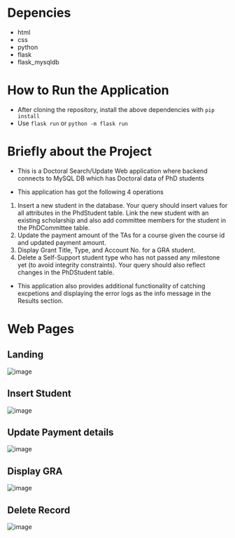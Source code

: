 # Depencies

- html
- css
- python
- flask
- flask_mysqldb

# How to Run the Application

- After cloning the repository, install the above dependencies with ```pip install```
- Use ```flask run``` or ```python -m flask run```


# Briefly about the Project

- This is a Doctoral Search/Update Web application where backend connects to MySQL DB which has Doctoral data of PhD students

- This application has got the following 4 operations 
1. Insert a new student in the database. Your query should insert values for all attributes in the PhdStudent table. Link the new student with an existing scholarship and also add committee members for the student in the PhDCommittee table.
2. Update the payment amount of the TAs for a course given the course id and updated payment amount.
3. Display Grant Title, Type, and Account No. for a GRA student.
4. Delete a Self-Support student type who has not passed any milestone yet (to avoid integrity constraints). Your query should 
also reflect changes in the PhDStudent table.

- This application also provides additional functionality of catching excpetions and displaying the error logs as the info message in the Results section.

# Web Pages
## Landing
![image](https://github.com/Jashwanth459/doctoral-search-flask-app/assets/34550047/c690fffd-b0d8-4404-aa8f-393010635407)

## Insert Student
![image](https://github.com/Jashwanth459/doctoral-search-flask-app/assets/34550047/5c8cf112-cfeb-46bb-b822-e6f53c110d75)

## Update Payment details
![image](https://github.com/Jashwanth459/doctoral-search-flask-app/assets/34550047/6c992cc0-5c01-43f1-9e1c-581798f52f06)

## Display GRA
![image](https://github.com/Jashwanth459/doctoral-search-flask-app/assets/34550047/c9ffc462-0047-403f-8a64-efcf39c84a04)

## Delete Record
![image](https://github.com/Jashwanth459/doctoral-search-flask-app/assets/34550047/ea6be295-cdd7-4ff5-86c5-251134e0b127)

